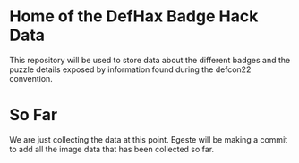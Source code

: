 # Home of the DefHax Badge Hack Data

This repository will be used to store data about the different badges and the
puzzle details exposed by information found during the defcon22 convention.

# So Far

We are just collecting the data at this point. Egeste will be making a commit to
add all the image data that has been collected so far.